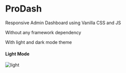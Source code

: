 # ProDash
Responsive Admin Dashboard using Vanilla CSS and JS

Without any framework dependency

With light and dark mode theme


<h4> Light Mode </h4>

![light]([https://github.com/ajkr195/springbootrocks/blob/master/screenshots/Home.JPG](https://github.com/ajkr195/ProDash/blob/main/Light.JPG))
